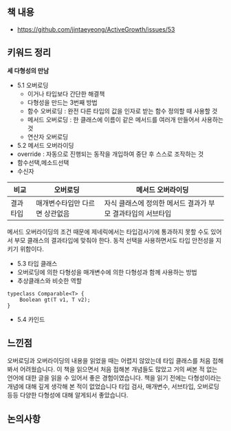 ## 책 내용
- https://github.com/jintaeyeong/ActiveGrowth/issues/53

## 키워드 정리 
**세 다형성의 만남**
- 5.1 오버로딩
  - 이거나 타입보다 간단한 해결책
  - 다형성을 만드는 3번째 방법
  - 함수 오버로딩 : 완전 다른 타입의 값을 인자로 받는 함수 정의할 때 사용할 것
  - 메서드 오버로딩 : 한 클래스에 이름이 같은 메서드를 여러개 만들어서 사용하는 것 
  - 연산자 오버로딩
- 5.2 메서드 오버라이딩
 - override : 자동으로 진행되는 동작을 개입하여 중단 후 스스로 조작하는 것
 - 함수선택,메소드선택
 - 수신자

| 비교 | 오버로딩 | 메서드 오버라이딩 |
| - | - | - |
| 결과타입 | 매개변수타입만 다르면 상관없음 | 자식 클래스에 정의한 메서드 결과가 부모 결과타입의 서브타입 |

메서드 오버라이딩의 조건 때문에 제네릭에서는 타입검사기에 통과하지 못할 수도 있어서 부모 클래스의 결과타입에 맞춰야 한다.
동적 선택을 사용하면서도 타입 안전성을 지키기 위함이다.

- 5.3 타입 클래스
 - 오버로딩에 의한 다형성을 매개변수에 의한 다형성과 함께 사용하는 방법
 - 추상클래스와 비슷한 역할
```
typeclass Comparable<T> {
    Boolean gt(T v1, T v2);
}
```
- 5.4 카인드

## 느낀점 
오버로딩과 오버라이딩의 내용을 읽었을 때는 어렵지 않았는데 타입 클래스를 처음 접해봐서 어려웠습니다.
이 책을 읽으면서 처음 접해본 개념들도 많았고 거의 써본 적 없는 언어에 대한 글을 읽을 수 있어서 좋은 경험이였습니다.
책을 읽기 전에는 다형성이라는 개념에 대해 깊게 생각해 본 적이 없었습니다
타입 검사, 매개변수, 서브타입, 오버로딩 등등 다양한 다형성에 대해 알게되서 좋았습니다.

## 논의사항 